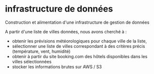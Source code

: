 # infrastructure de données
Construction et alimentation d'une infrastructure de gestion de données

A partir d'une liste de villes données, nous avons cherché à :
- obtenir les prévisions météorologiques pour chaque ville de la liste,
- sélectionner une liste de villes correspondant à des critères précis (température, vent, humidité)
- obtenir à partir du site booking.com des hôtels disponibles dans les villes sélectionnées
- stocker les informations brutes sur AWS / S3
